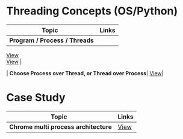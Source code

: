 # Threading Concepts (OS/Python)

| Topic   | Links |
|------------------------------------------------------------|-----------------------------------------------------------------------------------------------------|
| <b>Program / Process / Threads</b>| 
[View](https://www.backblaze.com/blog/whats-the-diff-programs-processes-and-threads/) 
<br/> 
[View](https://medium.com/@bishowgurung.c/program-vs-process-vs-thread-vs-task-ff510b741f3e) |

| <b>Choose Process over Thread, or Thread over Process</b>| 
[View](https://www.backblaze.com/blog/whats-the-diff-programs-processes-and-threads/)|


# Case Study

| Topic   | Links |
|------------------------------------------------------------|-----------------------------------------------------------------------------------------------------|
| <b>Chrome multi process architecture</b>| [View](https://blog.chromium.org/2008/09/multi-process-architecture.html)|
